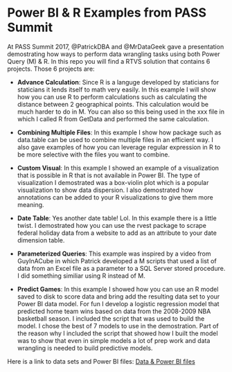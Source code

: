 # Power BI & R Examples from PASS Summit

At PASS Summit 2017, @PatrickDBA and @MrDataGeek gave a presentation demostrating how ways to perform
data wrangling tasks using both Power Query (M) & R. In this repo you will find a RTVS solution that 
contains 6 projects. Those 6 projects are:

* **Advance Calculation**:  Since R is a languge developed by staticians for staticians it lends itself 
to math very easily. In this example I will show how you can use R to perform calculations such as calculating
the distance between 2 geographical points. This calculation would be much harder to do in M. You can also
so this being used in the xxx file in which I called R from GetData and performed the same calculation.

* **Combining Multiple Files**: In this example I show how package such as data.table can be used to combine
multiple files in an efficient way. I also gave examples of how you can leverage regular expression in R
to be more selective with the files you want to combine.

* **Custom Visual**: In this example I showed an example of a visualization that is possible in R that is 
not available in Power BI. The type of visualization I demostrated was a box-violin plot which is a popular
visualization to show data dispersion. I also demostrated how annotations can be added to your R visualizations
to give them more meaning.

* **Date Table**:  Yes another date table! Lol. In this example there is a little twist. I demostrated how
you can use the rvest package to scrape federal holiday data from a website to add as an attribute to your 
date dimension table.

* **Parameterized Queries**: This example was inspired by a video from GuyInACube in which Patrick developed
a M scripts that used a list of data from an Excel file as a parameter to a SQL Server stored procedure. I did 
something similiar using R instead of M.

* **Predict Games**: In this example I showed how you can use an R model saved to disk to score data and bring
add the resulting data set to your Power BI data model. For fun I develop a logistic regression model that
predicted home team wins based on data from the 2008-2009 NBA basketball season. I included the script that was 
used to build the model. I chose the best of 7 models to use in the demostration. Part of the reason why I 
included the script that showed how I built the model was to show that even in simple models a lot of prep work
and data wrangling is needed to build predictive models.

Here is a link to data sets and Power BI files: [Data & Power BI files](https://dieselanalytics-my.sharepoint.com/personal/rwade_dieselanalytics_com/_layouts/15/guestaccess.aspx?folderid=056cf1f64c8064b4da059de5d18f9297d&authkey=AcWmsNF7-nDtoFvdmr7ku9s&e=1f3477bf15e746468518b91a8cc35a26)
